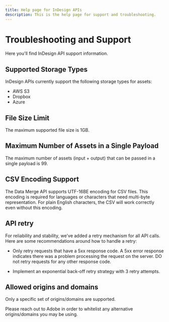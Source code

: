 ```yaml
---
title: Help page for InDesign APIs
description: This is the help page for support and troubleshooting.
---
```


# Troubleshooting and Support

Here you'll find InDesign API support information.

## Supported Storage Types
InDesign APIs currently support the following storage types for assets:
- AWS S3
- Dropbox
- Azure

## File Size Limit
The maximum supported file size is 1GB.

## Maximum Number of Assets in a Single Payload
The maximum number of assets (input + output) that can be passed in a single payload is 99.

## CSV Encoding Support
The Data Merge API supports UTF-16BE encoding for CSV files. This encoding is required for languages or characters that need multi-byte representation. For plain English characters, the CSV will work correctly even without this encoding.

## API retry

 For reliability and stability, we've added a retry mechanism for all API calls. Here are some recommendations around how to handle a retry:

  - Only retry requests that have a 5xx response code. A 5xx error response indicates there was a problem processing the request on the server. DO not retry requests for any other response code.

  - Implement an exponential back-off retry strategy with 3 retry attempts.

## Allowed origins and domains

Only a specific set of origins/domains are supported. 

Please reach out to Adobe in order to whitelist any alternative origins/domains you may be using.
